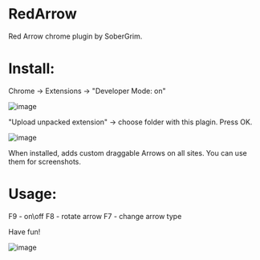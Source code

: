 # RedArrow
Red Arrow chrome plugin by SoberGrim.

# Install:
Chrome -> Extensions -> "Developer Mode: on"

![image](https://user-images.githubusercontent.com/12745995/139560473-7a8ce50d-4a16-4e69-8e76-721ca10c7792.png)

"Upload unpacked extension" -> choose folder with this plagin. Press OK.

![image](https://user-images.githubusercontent.com/12745995/139560543-d136493f-2805-416d-b9fa-295530c722b9.png)

When installed, adds custom draggable Arrows on all sites. You can use them for screenshots.

# Usage:
F9 - on\off 
F8 - rotate arrow 
F7 - change arrow type 

Have fun!

![image](https://user-images.githubusercontent.com/12745995/139560453-5dc26927-70d5-40d4-af40-5186e68b04e4.png)
